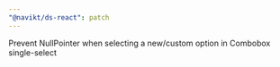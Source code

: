 ```yaml
---
"@navikt/ds-react": patch
---
```


Prevent NullPointer when selecting a new/custom option in Combobox single-select
